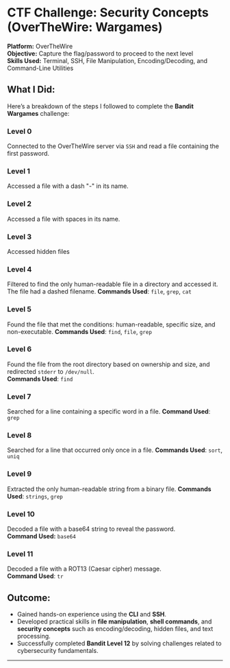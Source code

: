 # CTF Challenge: Security Concepts (OverTheWire: Wargames)

**Platform:** OverTheWire  
**Objective:** Capture the flag/password to proceed to the next level  
**Skills Used:** Terminal, SSH, File Manipulation, Encoding/Decoding, and Command-Line Utilities

## What I Did:
Here’s a breakdown of the steps I followed to complete the **Bandit Wargames** challenge:

### Level 0
Connected to the OverTheWire server via `SSH` and read a file containing the first password.

### Level 1
Accessed a file with a dash "-" in its name.

### Level 2
Accessed a file with spaces in its name.

### Level 3
Accessed hidden files

### Level 4
Filtered to find the only human-readable file in a directory and accessed it. The file had a dashed filename.
**Commands Used**: `file`, `grep`, `cat`

### Level 5
Found the file that met the conditions: human-readable, specific size, and non-executable.
**Commands Used**: `find`, `file`, `grep`

### Level 6
Found the file from the root directory based on ownership and size, and redirected `stderr` to `/dev/null`.  
**Commands Used**: `find`

### Level 7
Searched for a line containing a specific word in a file.
**Command Used**: `grep`

### Level 8
Searched for a line that occurred only once in a file.
**Commands Used**: `sort`, `uniq`

### Level 9
Extracted the only human-readable string from a binary file.
**Commands Used**: `strings`, `grep`

### Level 10
Decoded a file with a base64 string to reveal the password.  
**Command Used:** `base64`

### Level 11
Decoded a file with a ROT13 (Caesar cipher) message.  
**Command Used**: `tr`

## **Outcome:**
- Gained hands-on experience using the **CLI** and **SSH**.
- Developed practical skills in **file manipulation**, **shell commands**, and **security concepts** such as encoding/decoding, hidden files, and text processing.
- Successfully completed **Bandit Level 12** by solving challenges related to cybersecurity fundamentals.

---